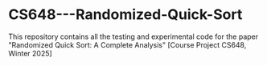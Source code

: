 # CS648---Randomized-Quick-Sort
This repository contains all the testing and experimental code for the paper "Randomized Quick Sort: A Complete Analysis" [Course Project CS648, Winter 2025]
